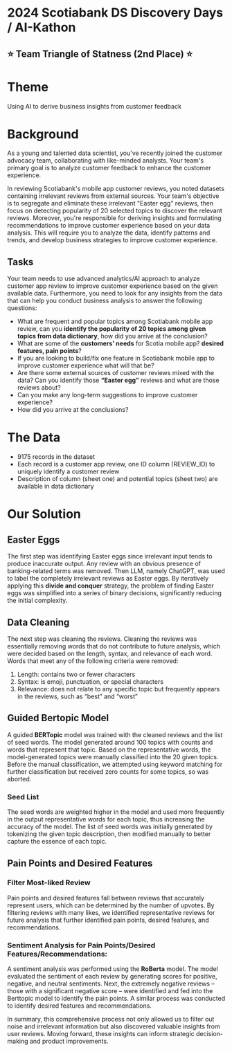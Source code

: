 # 2024 Scotiabank DS Discovery Days / AI-Kathon
## ⭐ Team Triangle of Statness (2nd Place) ⭐

# Theme
Using AI to derive business insights from customer feedback

# Background

As a young and talented data scientist, you've recently joined the customer advocacy team, collaborating with like-minded analysts. Your team's primary goal is to analyze customer feedback to enhance the customer experience.

In reviewing Scotiabank's mobile app customer reviews, you noted datasets containing irrelevant reviews from external sources. Your team's objective is to segregate and eliminate these irrelevant "Easter egg" reviews, then focus on detecting popularity of 20 selected topics to discover the relevant reviews. Moreover, you're responsible for deriving insights and formulating recommendations to improve customer experience based on your data analysis. This will require you to analyze the data, identify patterns and trends, and develop business strategies to improve customer experience.

## Tasks

Your team needs to use advanced analytics/AI approach to analyze customer app review to improve customer experience based on the given available data. Furthermore, you need to look for any insights from the data that can help you conduct business analysis to answer the following questions:

* What are frequent and popular topics among Scotiabank mobile app review, can you **identify the popularity of 20 topics among given topics from data dictionary**, how did you arrive at the conclusion?
* What are some of the **customers' needs** for Scotia mobile app? **desired features, pain points**?
* If you are looking to build/fix one feature in Scotiabank mobile app to improve customer
experience what will that be?
* Are there some external sources of customer reviews mixed with the data? Can you identify
those **“Easter egg”** reviews and what are those reviews about?
* Can you make any long-term suggestions to improve customer experience?
* How did you arrive at the conclusions?

# The Data

* 9175 records in the dataset
* Each record is a customer app review, one ID column (REVIEW_ID) to uniquely identify a customer review
* Description of column (sheet one) and potential topics (sheet two) are available in data dictionary

# Our Solution

## Easter Eggs
The first step was identifying Easter eggs since irrelevant input tends to produce inaccurate output. Any review with an obvious presence of banking-related terms was removed. Then LLM, namely ChatGPT, was used to label the completely irrelevant reviews as Easter eggs. By iteratively applying this **divide and conquer** strategy, the problem of finding Easter eggs was simplified into a series of binary decisions, significantly reducing the initial complexity.


## Data Cleaning

The next step was cleaning the reviews. Cleaning the reviews was essentially removing words that do not contribute to future analysis, which were decided based on the length, syntax, and relevance of each word. Words that meet any of the following criteria were removed:
1. Length: contains two or fewer characters
2. Syntax: is emoji, punctuation, or special characters
3. Relevance: does not relate to any specific topic but frequently appears in the reviews, such as “best” and “worst”


## Guided Bertopic Model

A guided **BERTopic** model was trained with the cleaned reviews and the list of seed words. The model generated around 100 topics with counts and words that represent that topic. Based on the representative words, the model-generated topics were manually classified into the 20 given topics. Before the manual classification, we attempted using keyword matching for further classification but received zero counts for some topics, so was aborted.

### Seed List

The seed words are weighted higher in the model and used more frequently in the output representative words for each topic, thus increasing the accuracy of the model. The list of seed words was initially generated by tokenizing the given topic description, then modified manually to better capture the essence of each topic.

## Pain Points and Desired Features

### Filter Most-liked Review
Pain points and desired features fall between reviews that accurately represent users, which can be determined by the number of upvotes. By filtering reviews with many likes, we identified representative reviews for future analysis that further identified pain points, desired features, and recommendations.

### Sentiment Analysis for Pain Points/Desired Features/Recommendations:
A sentiment analysis was performed using the **RoBerta** model. The model evaluated the sentiment of each review by generating scores for positive, negative, and neutral sentiments. Next, the extremely negative reviews – those with a significant negative score – were identified and fed into the Berttopic model to identify the pain points. A similar process was conducted to identify desired features and recommendations.

In summary, this comprehensive process not only allowed us to filter out noise and irrelevant information but also discovered valuable insights from user reviews. Moving forward, these insights can inform strategic decision-making and product improvements.





